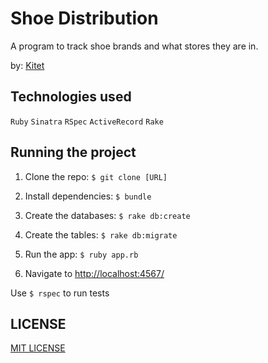 # Shoe Distribution

A program to track shoe brands and what stores they are in.

by: [Kitet](http://edwardmudaida.github.io/)

## Technologies used

`Ruby` `Sinatra` `RSpec` `ActiveRecord` `Rake`

## Running the project

1. Clone the repo: `$ git clone [URL]`

2. Install dependencies: `$ bundle`

3. Create the databases: `$ rake db:create`

4. Create the tables: `$ rake db:migrate`

5. Run the app: `$ ruby app.rb`

6. Navigate to [http://localhost:4567/](http://localhost:4567/)

Use `$ rspec` to run tests

## LICENSE

[MIT LICENSE](https://github.com/EdwardMudaida/shoe-distribution-ruby-ip4/blob/master/LICENSE)